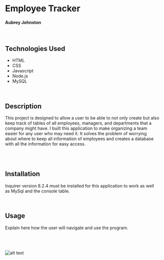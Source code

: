 # Employee Tracker
#### Aubrey Johnston
<br>

## Technologies Used
<ul>
    <li>HTML</li>
    <li>CSS</li>
    <li>Javascript</li>
    <li>Node.js</li>
    <li>MySQL</li>
</ul>    

<br>

## Description
This project is designed to allow a user to be able to not only create but also keep track of tables of all employees, managers, and departments that a company might have. I built this application to make organizing a team easier for any user who may need it. It solves the problem of worrying about where to keep all information of employees and creates a database with all the information for easy access. 

<br>

<br>

## Installation
Inquirer version 8.2.4 must be installed for this application to work as well as MySql and the console table. 
<br>

<link>

<br>

## Usage
Explain here how the user will navigate and use the program.

<br><br><br>
![alt text](assets/images/readMePhoto.png)

<br>